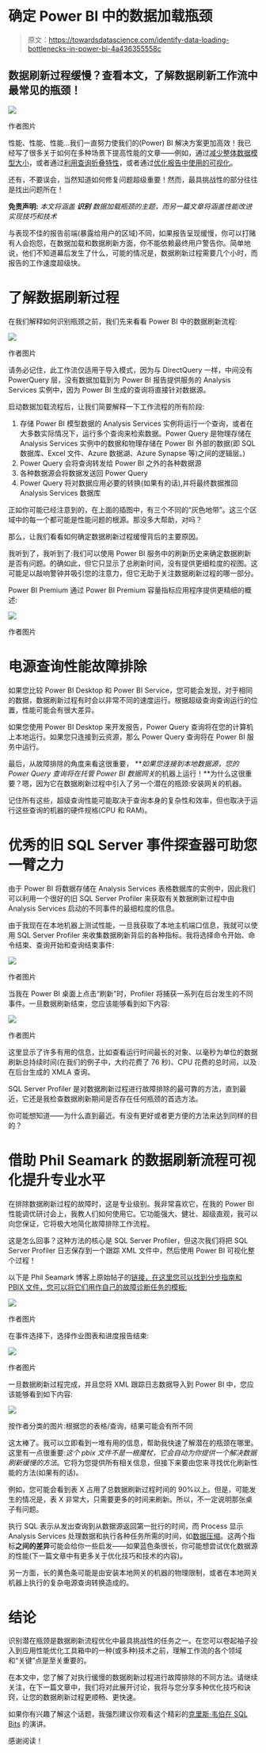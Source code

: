 # 确定 Power BI 中的数据加载瓶颈

> 原文：<https://towardsdatascience.com/identify-data-loading-bottlenecks-in-power-bi-4a436355558c>

## 数据刷新过程缓慢？查看本文，了解数据刷新工作流中最常见的瓶颈！

![](img/8934a60d3bcf45754612eb392f20fb3a.png)

作者图片

性能、性能、性能…我们一直努力使我们的(Power) BI 解决方案更加高效！我已经写了很多关于如何在多种场景下提高性能的文章——例如，通过[减少整体数据模型大小](https://data-mozart.com/how-to-reduce-your-power-bi-model-size-by-90/)，或者通过[利用查询折叠特性](https://data-mozart.com/what-is-a-query-folding-in-power-bi-and-why-should-i-care/)，或者通过[优化报告中使用的可视化](https://data-mozart.com/mastering-dp-500-exam-performance-improvements-in-queries-and-visuals/)。

还有，不要误会，当然知道如何修复问题超级重要！然而，最具挑战性的部分往往是找出问题所在！

**免责声明:** *本文将涵盖* ***识别*** *数据加载瓶颈的主题，而另一篇文章将涵盖性能改进实现技巧和技术*

与表现不佳的报告前端(暴露给用户的区域)不同，如果报告呈现缓慢，你可以打赌有人会抱怨，在数据加载和数据刷新方面，你不能依赖最终用户警告你。简单地说，他们不知道幕后发生了什么，可能的情况是，数据刷新过程需要几个小时，而报告的工作速度超级快。

# 了解数据刷新过程

在我们解释如何识别瓶颈之前，我们先来看看 Power BI 中的数据刷新流程:

![](img/4ce31d76f279f114591849b8309a3b48.png)

作者图片

请务必记住，此工作流仅适用于导入模式，因为与 DirectQuery 一样，中间没有 PowerQuery 层，没有数据加载到为 Power BI 报告提供服务的 Analysis Services 实例中，因为 Power BI 生成的查询将直接针对数据源。

启动数据加载流程后，让我们简要解释一下工作流程的所有阶段:

1.  存储 Power BI 模型数据的 Analysis Services 实例将运行一个查询，或者在大多数实际情况下，运行多个查询来检索数据。Power Query 是物理存储在 Analysis Services 实例中的数据和物理存储在 Power BI 外部的数据(即 SQL 数据库、Excel 文件、Azure 数据湖、Azure Synapse 等)之间的逻辑层。)
2.  Power Query 会将查询转发给 Power BI 之外的各种数据源
3.  各种数据源会将数据发送回 Power Query
4.  Power Query 将对数据应用必要的转换(如果有的话),并将最终数据推回 Analysis Services 数据库

正如你可能已经注意到的，在上面的插图中，有三个不同的“灰色地带”。这三个区域中的每一个都可能是性能问题的根源。那没多大帮助，对吗？

那么，让我们看看如何确定数据刷新过程缓慢背后的主要原因。

我听到了，我听到了:我们可以使用 Power BI 服务中的刷新历史来确定数据刷新是否有问题。的确如此，但它只显示了总刷新时间，没有提供更细粒度的视图。这可能足以敲响警钟并吸引您的注意力，但它无助于关注数据刷新过程的哪一部分。

Power BI Premium 通过 Power BI Premium 容量指标应用程序提供更精细的概述:

![](img/618011af9fac6a454c7e1df7cbc1aa74.png)

作者图片

# 电源查询性能故障排除

如果您比较 Power BI Desktop 和 Power BI Service，您可能会发现，对于相同的数据，数据刷新过程有时会以非常不同的速度运行。根据超级查询查询运行的位置，性能可能会有很大差异。

如果您使用 Power BI Desktop 来开发报告，Power Query 查询将在您的计算机上本地运行。如果您只连接到云资源，那么 Power Query 查询将在 Power BI 服务中运行。

最后，从故障排除的角度来看这很重要， ***如果您连接到本地数据源，您的 Power Query 查询将在托管 Power BI 数据网关*的机器上运行！**为什么这很重要？嗯，因为它在数据刷新过程中引入了另一个潜在的瓶颈:安装网关的机器。

记住所有这些，超级查询性能可能取决于查询本身的复杂性和效率，但也取决于运行这些查询的机器的硬件规格(CPU 和 RAM)。

# 优秀的旧 SQL Server 事件探查器可助您一臂之力

由于 Power BI 将数据存储在 Analysis Services 表格数据库的实例中，因此我们可以利用一个很好的旧 SQL Server Profiler 来获取有关数据刷新过程中由 Analysis Services 启动的不同事件的最细粒度的信息。

由于我现在在本地机器上测试性能，一旦我获取了本地主机端口信息，我就可以使用 SQL Server Profiler 来收集数据刷新背后的各种指标。我将选择命令开始、命令结束、查询开始和查询结束事件:

![](img/03ca13820e6d277b2473f7d5602b7aff.png)

作者图片

当我在 Power BI 桌面上点击“刷新”时，Profiler 将捕获一系列在后台发生的不同事件。一旦数据刷新结束，您应该能够看到如下内容:

![](img/db76187570be713e58e155c0d8b49afd.png)

作者图片

这里显示了许多有用的信息，比如查看运行时间最长的对象、以毫秒为单位的数据刷新总持续时间(在我们的例子中，大约花费了 76 秒)、CPU 花费的总时间，以及在后台生成的 XMLA 查询。

SQL Server Profiler 是对数据刷新过程进行故障排除的最可靠的方法，直到最近，它还是我检查数据刷新期间是否存在任何瓶颈的首选方法。

你可能想知道——为什么直到最近。有没有更好或者更方便的方法来达到同样的目的？

# 借助 Phil Seamark 的数据刷新流程可视化提升专业水平

在排除数据刷新过程的故障时，这是专业级别。我非常喜欢它，在我的 Power BI 性能调优研讨会上，我教人们如何使用它。它功能强大、健壮、超级直观，我可以向您保证，它将极大地简化故障排除工作流程。

这是怎么回事？这种方法的核心是 SQL Server Profiler，但这次我们将把 SQL Server Profiler 日志保存到一个跟踪 XML 文件中，然后使用 Power BI 可视化整个过程！

以下是 Phil Seamark 博客上原始帖子的[链接，在这里您可以找到分步指南和 PBIX 文件，您可以将它们用作自己的故障诊断任务的模板:](https://dax.tips/2021/02/15/visualise-your-power-bi-refresh/)

![](img/d057f473867f6a1d0fab0a1ab43da322.png)

作者图片

在事件选择下，选择作业图表和进度报告结束:

![](img/52e75715730118e84227e4bde061e2fe.png)

作者图片

一旦数据刷新过程完成，并且您将 XML 跟踪日志数据导入到 Power BI 中，您应该能够看到如下内容:

![](img/bef11586161addbaa840068a9d745577.png)

按作者分类的图片:根据您的表格/查询，结果可能会有所不同

这太棒了。我可以立即看到一堆有用的信息，帮助我快速了解潜在的瓶颈在哪里。这里有一点很重要:*这个 pbix 文件不是一根魔杖，它会自动为你提供一个解决数据刷新缓慢的方法*。它将为您提供所有相关信息，但接下来要由您来寻找优化刷新性能的方法(如果有的话)。

例如，您可能会看到表 X 占用了总数据刷新过程时间的 90%以上。但是，可能发生的情况是，表 X 非常大，只需要更多的时间来刷新。所以，不一定说明那张桌子有问题。

执行 SQL 表示从发出查询到从数据源返回第一批行的时间，而 Process 显示 Analysis Services 处理数据和执行各种任务所需的时间，如[数据压缩](https://data-mozart.com/inside-vertipaq-compress-for-success/)。这两个指标**之间的差异**可能会给你一些启发——如果蓝色条很长，你可能想尝试优化数据源的性能(下一篇文章中有更多关于优化技巧和技术的内容)。

另一方面，长的黄色条可能是由安装本地网关的机器的物理限制，或者在本地网关机器上执行的复杂电源查询转换造成的。

# 结论

识别潜在瓶颈是数据刷新流程优化中最具挑战性的任务之一。在您可以卷起袖子投入到应用性能优化工具箱中的一种(或多种)技术之前，理解工作流的各个领域和“关键”点是至关重要的。

在本文中，您了解了对执行缓慢的数据刷新过程进行故障排除的不同方法。请继续关注，在下一篇文章中，我们将对此展开讨论，我将与您分享多种优化技巧和诀窍，让您的数据刷新过程更顺畅、更快速。

如果你有兴趣了解这个话题，我强烈建议你观看这个精彩的[克里斯·韦伯在 SQL Bits](https://youtu.be/MxONhJJi4go) 的演讲。

感谢阅读！